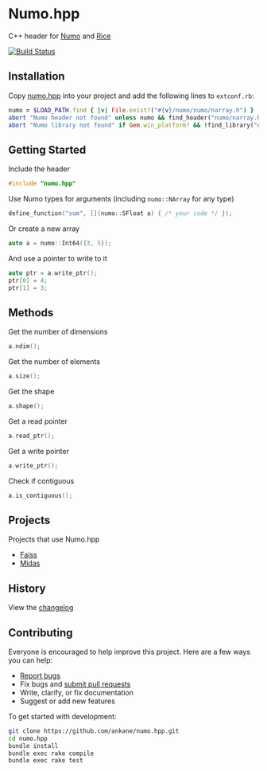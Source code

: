 # Numo.hpp

C++ header for [Numo](https://github.com/ruby-numo/numo-narray) and [Rice](https://github.com/jasonroelofs/rice)

[![Build Status](https://github.com/ankane/numo.hpp/workflows/build/badge.svg?branch=master)](https://github.com/ankane/numo.hpp/actions)

## Installation

Copy [numo.hpp](include/numo.hpp) into your project and add the following lines to `extconf.rb`:

```ruby
numo = $LOAD_PATH.find { |v| File.exist?("#{v}/numo/numo/narray.h") }
abort "Numo header not found" unless numo && find_header("numo/narray.h", "#{numo}/numo")
abort "Numo library not found" if Gem.win_platform? && !find_library("narray", nil, "#{numo}/numo")
```

## Getting Started

Include the header

```cpp
#include "numo.hpp"
```

Use Numo types for arguments (including `numo::NArray` for any type)

```cpp
define_function("sum", [](numo::SFloat a) { /* your code */ });
```

Or create a new array

```cpp
auto a = numo::Int64({3, 5});
```

And use a pointer to write to it

```cpp
auto ptr = a.write_ptr();
ptr[0] = 4;
ptr[1] = 3;
```

## Methods

Get the number of dimensions

```cpp
a.ndim();
```

Get the number of elements

```cpp
a.size();
```

Get the shape

```cpp
a.shape();
```

Get a read pointer

```cpp
a.read_ptr();
```

Get a write pointer

```cpp
a.write_ptr();
```

Check if contiguous

```cpp
a.is_contiguous();
```

## Projects

Projects that use Numo.hpp

- [Faiss](https://github.com/ankane/faiss)
- [Midas](https://github.com/ankane/midas)

## History

View the [changelog](https://github.com/ankane/numo.hpp/blob/master/CHANGELOG.md)

## Contributing

Everyone is encouraged to help improve this project. Here are a few ways you can help:

- [Report bugs](https://github.com/ankane/numo.hpp/issues)
- Fix bugs and [submit pull requests](https://github.com/ankane/numo.hpp/pulls)
- Write, clarify, or fix documentation
- Suggest or add new features

To get started with development:

```sh
git clone https://github.com/ankane/numo.hpp.git
cd numo.hpp
bundle install
bundle exec rake compile
bundle exec rake test
```
